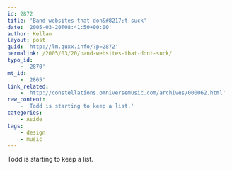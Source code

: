 ```yaml
---
id: 2872
title: 'Band websites that don&#8217;t suck'
date: '2005-03-20T08:41:50+00:00'
author: Kellan
layout: post
guid: 'http://lm.quxx.info/?p=2872'
permalink: /2005/03/20/band-websites-that-dont-suck/
typo_id:
    - '2870'
mt_id:
    - '2865'
link_related:
    - 'http://constellations.omniversemusic.com/archives/000062.html'
raw_content:
    - 'Todd is starting to keep a list.'
categories:
    - Aside
tags:
    - design
    - music
---
```


Todd is starting to keep a list.